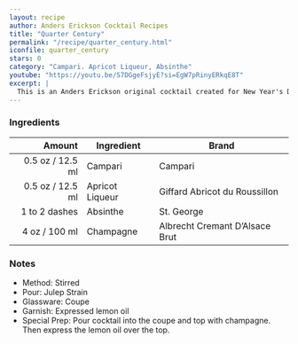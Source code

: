 ```yaml
---
layout: recipe
author: Anders Erickson Cocktail Recipes
title: "Quarter Century"
permalink: "/recipe/quarter_century.html"
iconfile: quarter_century
stars: 0
category: "Campari. Apricot Liqueur, Absinthe"
youtube: "https://youtu.be/S7DGgeFsjyE?si=EgW7pRinyERkqE8T"
excerpt: |
  This is an Anders Erickson original cocktail created for New Year's Day, 2025.
---
```


### Ingredients

|           Amount | Ingredient      | Brand                          |
| ---------------: | --------------- | ------------------------------ |
| 0.5 oz / 12.5 ml | Campari         | Campari                        |
| 0.5 oz / 12.5 ml | Apricot Liqueur | Giffard Abricot du Roussillon  |
|    1 to 2 dashes | Absinthe        | St. George                     |
|    4 oz / 100 ml | Champagne       | Albrecht Cremant D’Alsace Brut |

### Notes

- Method: Stirred
- Pour: Julep Strain
- Glassware: Coupe
- Garnish: Expressed lemon oil
- Special Prep: Pour cocktail into the coupe and top with champagne. Then express the lemon oil over the top.
